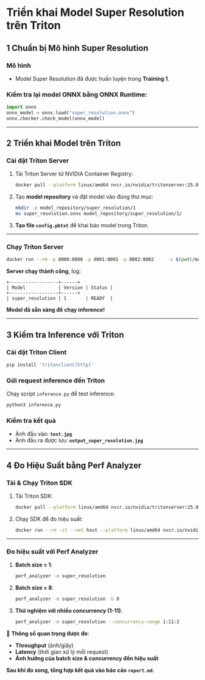 # Triển khai Model Super Resolution trên Triton

## 1 Chuẩn bị Mô hình Super Resolution
### Mô hình
- Model Super Resolution đã được huấn luyện trong **Training 1**.
### Kiểm tra lại model ONNX bằng ONNX Runtime:
   ```python
   import onnx
   onnx_model = onnx.load("super_resolution.onnx")
   onnx.checker.check_model(onnx_model)
   ```

---

## 2 Triển khai Model trên Triton
### Cài đặt Triton Server
1. Tải Triton Server từ NVIDIA Container Registry:
   ```sh
   docker pull --platform linux/amd64 nvcr.io/nvidia/tritonserver:25.01-py3
   ```

2. Tạo **model repository** và đặt model vào đúng thư mục:
   ```sh
   mkdir -p model_repository/super_resolution/1
   mv super_resolution.onnx model_repository/super_resolution/1/
   ```

3. **Tạo file `config.pbtxt`** để khai báo model trong Triton.

---

### Chạy Triton Server
```sh
docker run --rm -p 8000:8000 -p 8001:8001 -p 8002:8002     -v $(pwd)/model_repository:/models     --platform linux/amd64 nvcr.io/nvidia/tritonserver:25.01-py3     tritonserver --model-repository=/models
```
**Server chạy thành công**, log:
```
+------------------+------+
| Model            | Version | Status |
+------------------+------+
| super_resolution | 1       | READY  |
```
**Model đã sẵn sàng để chạy inference!**

---

## 3 Kiểm tra Inference với Triton
### Cài đặt Triton Client
```sh
pip install 'tritonclient[http]'
```

### Gửi request inference đến Triton
Chạy script `inference.py` để test inference:
```sh
python3 inference.py
```

### Kiểm tra kết quả
- Ảnh đầu vào: **`test.jpg`**
- Ảnh đầu ra được lưu: **`output_super_resolution.jpg`**

---

## 4 Đo Hiệu Suất bằng Perf Analyzer
### Tải & Chạy Triton SDK
1. Tải Triton SDK:
   ```sh
   docker pull --platform linux/amd64 nvcr.io/nvidia/tritonserver:25.01-py3-sdk
   ```
2. Chạy SDK để đo hiệu suất:
   ```sh
   docker run --rm -it --net host --platform linux/amd64 nvcr.io/nvidia/tritonserver:25.01-py3-sdk
   ```

---

### Đo hiệu suất với Perf Analyzer
1. **Batch size = 1**:
   ```sh
   perf_analyzer -m super_resolution
   ```
2. **Batch size = 8**:
   ```sh
   perf_analyzer -m super_resolution -b 8
   ```
3. **Thử nghiệm với nhiều concurrency (1-11)**:
   ```sh
   perf_analyzer -m super_resolution --concurrency-range 1:11:2
   ```
🔹 **Thông số quan trọng được đo**:
- **Throughput** (ảnh/giây)
- **Latency** (thời gian xử lý mỗi request)
- **Ảnh hưởng của batch size & concurrency đến hiệu suất**

**Sau khi đo xong, tổng hợp kết quả vào báo cáo `report.md`.**